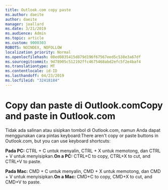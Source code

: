 ```yaml
---
title: Outlook.com copy paste
ms.author: daeite
author: daeite
manager: joallard
ms.date: 3/21/2019
ms.audience: Admin
ms.topic: article
ms.custom: 9000303
ROBOTS: NOINDEX, NOFOLLOW
localization_priority: Normal
ms.openlocfilehash: 08ed0835415d879d196f67567eed5c538e3a67df
ms.sourcegitcommit: 9d78905c512192ffc4675468abd2efc5f2e4baf4
ms.translationtype: MT
ms.contentlocale: id-ID
ms.lasthandoff: 04/23/2019
ms.locfileid: "32418184"
---
```

# <a name="copy-and-paste-in-outlookcom"></a><span data-ttu-id="0deef-102">Copy dan paste di Outlook.com</span><span class="sxs-lookup"><span data-stu-id="0deef-102">Copy and paste in Outlook.com</span></span>

<span data-ttu-id="0deef-103">Tidak ada salinan atau sisipkan tombol di Outlook.com, namun Anda dapat menggunakan cara pintas keyboard:</span><span class="sxs-lookup"><span data-stu-id="0deef-103">There aren't copy or paste buttons in Outlook.com, but you can use keyboard shortcuts:</span></span>

<span data-ttu-id="0deef-104">**Pada PC:** CTRL + C untuk menyalin, CTRL + X untuk memotong, dan CTRL + V untuk menyisipkan.</span><span class="sxs-lookup"><span data-stu-id="0deef-104">**On a PC:** CTRL+C to copy, CTRL+X to cut, and CTRL+V to paste.</span></span>

<span data-ttu-id="0deef-105">**Pada Mac:** CMD + C untuk menyalin, CMD + X untuk memotong, dan CMD + V untuk menyisipkan.</span><span class="sxs-lookup"><span data-stu-id="0deef-105">**On a Mac:** CMD+C to copy, CMD+X to cut, and CMD+V to paste.</span></span>
